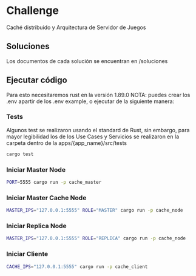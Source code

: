 # Challenge
Caché distribuido y Arquitectura de Servidor de Juegos

## Soluciones
Los documentos de cada solución se encuentran en /soluciones

## Ejecutar código
Para esto necesitaremos rust en la versión 1.89.0
NOTA: puedes crear los .env apartir de los .env example, o ejecutar de la siguiente manera:

### Tests
Algunos test se realizaron usando el standard de Rust, sin embargo, para mayor legibilidad los de los Use Cases y Servicios se realizaron en la carpeta dentro de la apps/{app_name}/src/tests
```sh
cargo test
```

### Iniciar Master Node
```sh
PORT=5555 cargo run -p cache_master
```

### Iniciar Master Cache Node
```sh
MASTER_IPS="127.0.0.1:5555" ROLE="MASTER" cargo run -p cache_node
```

### Iniciar Replica Node
```sh
MASTER_IPS="127.0.0.1:5555" ROLE="REPLICA" cargo run -p cache_node
```

### Iniciar Cliente
```sh
CACHE_IPS="127.0.0.1:5555" cargo run -p cache_client
```
